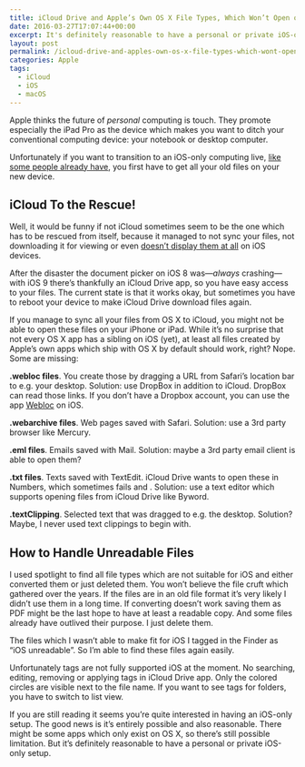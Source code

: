 ```yaml
---
title: iCloud Drive and Apple’s Own OS X File Types, Which Won’t Open on iOS
date: 2016-03-27T17:07:44+00:00
excerpt: It's definitely reasonable to have a personal or private iOS-only setup. You just have to be aware some OS X files won't open on iOS.
layout: post
permalink: /icloud-drive-and-apples-own-os-x-file-types-which-wont-open-on-ios
categories: Apple
tags:
  - iCloud
  - iOS
  - macOS
---
```

Apple thinks the future of _personal_ computing is touch. They promote especially the iPad Pro as the device which makes you want to ditch your conventional computing device: your notebook or desktop computer.

Unfortunately if you want to transition to an iOS-only computing live, [like some people already have](https://www.macstories.net/stories/ipad-air-2-review-why-the-ipad-became-my-main-computer/), you first have to get all your old files on your new device.

## iCloud To the Rescue!

Well, it would be funny if not iCloud sometimes seem to be the one which has to be rescued from itself, because it managed to not sync your files, not downloading it for viewing or even [doesn’t display them at all](/icloud-drive-display-files) on iOS devices.

After the disaster the document picker on iOS 8 was—_always_ crashing—with iOS 9 there’s thankfully an iCloud Drive app, so you have easy access to your files. The current state is that it works okay, but sometimes you have to reboot your device to make iCloud Drive download files again.

If you manage to sync all your files from OS X to iCloud, you might not be able to open these files on your iPhone or iPad. While it’s no surprise that not every OS X app has a sibling on iOS (yet), at least all files created by Apple’s own apps which ship with OS X by default should work, right? Nope. Some are missing:

**.webloc files**. You create those by dragging a URL from Safari’s location bar to e.g. your desktop. Solution: use DropBox in addition to iCloud. DropBox can read those links. If you don’t have a Dropbox account, you can use the app [Webloc](https://itunes.apple.com/us/app/webloc-tool/id568835112?mt=8) on iOS.

**.webarchive files**. Web pages saved with Safari. Solution: use a 3rd party browser like Mercury.

**.eml files**. Emails saved with Mail. Solution: maybe a 3rd party email client is able to open them?

**.txt files**. Texts saved with TextEdit. iCloud Drive wants to open these in Numbers, which sometimes fails and . Solution: use a text editor which supports opening files from iCloud Drive like Byword.

**.textClipping**. Selected text that was dragged to e.g. the desktop. Solution? Maybe, I never used text clippings to begin with.

## How to Handle Unreadable Files

I used spotlight to find all file types which are not suitable for iOS and either converted them or just deleted them. You won’t believe the file cruft which gathered over the years. If the files are in an old file format it’s very likely I didn’t use them in a long time. If converting doesn’t work saving them as PDF might be the last hope to have at least a readable copy. And some files already have outlived their purpose. I just delete them.

The files which I wasn’t able to make fit for iOS I tagged in the Finder as “iOS unreadable”. So I’m able to find these files again easily.

Unfortunately tags are not fully supported iOS at the moment. No searching, editing, removing or applying tags in iCloud Drive app. Only the colored circles are visible next to the file name. If you want to see tags for folders, you have to switch to list view.

If you are still reading it seems you’re quite interested in having an iOS-only setup. The good news is it’s entirely possible and also reasonable. There might be some apps which only exist on OS X, so there’s still possible limitation. But it’s definitely reasonable to have a personal or private iOS-only setup.